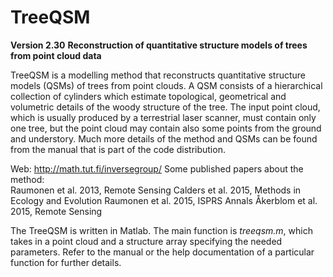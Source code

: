 # TreeQSM

**Version 2.30**
**Reconstruction of quantitative structure models of trees from point cloud data**

TreeQSM is a modelling method that reconstructs quantitative structure models (QSMs) of trees from point clouds. A QSM consists of a hierarchical collection of cylinders which estimate topological, geometrical and volumetric details of the woody structure of the tree. The input point cloud, which is usually produced by a terrestrial laser scanner, must contain only one tree, but the point cloud may contain also some points from the ground and understory. Much more details of the method and QSMs can be found from the manual that is part of the code distribution.

Web: http://math.tut.fi/inversegroup/
Some published papers about the method: 	
Raumonen et al. 2013, Remote Sensing
Calders et al. 2015, Methods in Ecology and Evolution
Raumonen et al. 2015, ISPRS Annals
Åkerblom et al. 2015, Remote Sensing

The TreeQSM is written in Matlab.
The main function is _treeqsm.m_, which takes in a point cloud and a structure array specifying the needed parameters. Refer to the manual or the help documentation of a particular function for further details.